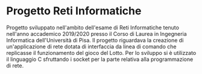 # Progetto Reti Informatiche
Progetto sviluppato nell'ambito dell'esame di Reti Informatiche tenuto nell'anno accademico 2019/2020 presso il Corso di Laurea in Ingegneria Informatica dell'Università di Pisa.
Il progetto riguardava la creazione di un'applicazione di rete dotata di interfaccia da linea di comando che replicasse il funzionamento del gioco del Lotto.
Per lo sviluppo si è utilizzato il linguaggio C sfruttando i socket per la parte relativa alla programmazione di rete.
